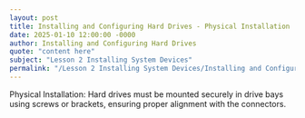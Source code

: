 ```yaml
---
layout: post
title: Installing and Configuring Hard Drives - Physical Installation
date: 2025-01-10 12:00:00 -0000
author: Installing and Configuring Hard Drives
quote: "content here"
subject: "Lesson 2 Installing System Devices"
permalink: "/Lesson 2 Installing System Devices/Installing and Configuring Hard Drives/Installing and Configuring Hard Drives - Physical Installation"
---
```


Physical Installation: Hard drives must be mounted securely in drive bays using screws or brackets, ensuring proper alignment with the connectors.
